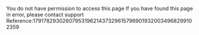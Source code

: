 You do not have permission to access this page If you have found this page in error, please contact support Reference:17917829302607953196214373296157969019320034968299102359